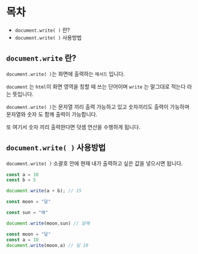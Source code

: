 # 목차
- `document.write( )` 란?
- `document.write( )` 사용방법

## `document.write` 란?
`document.write( )`는 화면에 출력하는 `메서드` 입니다.

`document` 는 `html`이 화면 영역을 칭할 때 쓰는 단어이며 `write` 는 말그대로 적는다 라는 뜻입니다.

`document.write( )`는 문자열 끼리 출력 가능하고 있고 숫자끼리도 출력이 가능하며 문자열와 숫자 도 함께 출력이 가능합니다.

또 여기서 숫자 끼리 출력한다면 덧셈 연산을 수행하게 됩니다.

## `document.write( )` 사용방법
`document.write( )` 소괄호 안에 현재 내가 출력하고 싶은 값을 넣으시면 됩니다.

```js
const a = 10
const b = 5

document.write(a + b); // 15
```
```js
const moon = "달"

const sun = "해"

document.write(moon,sun) // 달해
```
```js
const moon = "달"
const a = 10
document.write(moon,a) // 달 10
```